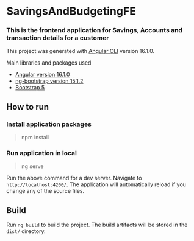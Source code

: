 # SavingsAndBudgetingFE

### This is the frontend application for Savings, Accounts and transaction details for a customer

This project was generated with [Angular CLI](https://github.com/angular/angular-cli) version 16.1.0.

Main libraries and packages used

- [Angular version 16.1.0](https://github.com/angular/angular-cli)
- [ng-bootstrap version 15.1.2](https://ng-bootstrap.github.io/releases/15.x/#/home)
- [Bootstrap 5](https://getbootstrap.com/docs/5.0/getting-started/introduction/)

## How to run

### Install application packages

> npm install

### Run application in local

> ng serve

Run the above command for a dev server. Navigate to `http://localhost:4200/`. The application will automatically reload if you change any of the source files.

## Build

Run `ng build` to build the project. The build artifacts will be stored in the `dist/` directory.

